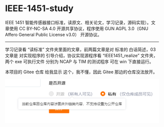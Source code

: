 # IEEE-1451-study
IEEE 1451 智能传感器接口标准，读原文、相关论文，学习记录，源码实现）。文章使用 CC BY-NC-SA 4.0 开源共享协议，程序使用 GUN AGPL 3.0（GNU Affero General Public License v3.0） 开源协议。

------

学习记录看 “读标准” 文件夹里面的文章，前两篇文章是对 标准的 白话简述，03 文章是 对实现程序的 引导介绍，协议实现源程序看 “IEEE1451_realize” 文件夹，两个 exe 可执行文件 分别为 NCAP 与 TIM 的测试程序 可在 win 下直接运行。

本项目的 Gitee 仓库 给我显示 这个，我不懂，因此 Gitee 那边的仓库没法放开。

![image-20221128202250741](assets/image-20221128202250741.png)

